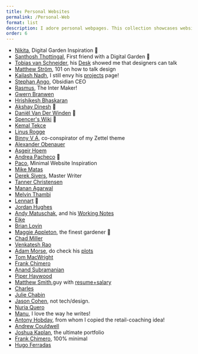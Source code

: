 ```yaml
---
title: Personal Websites
permalink: /Personal-Web
format: list
description: I adore personal webpages. This collection showcases websites that have inspired me to create, curate, and take pride in my own little corner of the internet. (🌱 for digital gardens)
order: 6
---
```


- [Nikita](https://wiki.nikiv.dev/), Digital Garden Inspiration 🌱
- [Santhosh Thottingal](https://docs.thottingal.in/), First friend with a Digital Garden 🌱
- [Tobias van Schneider](https://vanschneider.com/), his [Desk](https://vanschneider.com/signup) showed me that designers can talk 
- [Matthew Ström](https://matthewstrom.com/), 101 on how to talk design
- [Kailash Nadh](https://nadh.in/), I still envy his [projects](https://nadh.in/work/) page!
- [Stephan Ango](https://stephanango.com/), Obsidian CEO
- [Rasmus](https://rsms.me/), The Inter Maker!
- [Gwern Branwen](https://gwern.net/)
- [Hrishikesh Bhaskaran](https://stultus.in/)
- [Akshay Dinesh](https://asd.learnlearn.in/) 🌱
- [Daniël Van Der Winden](https://www.daniel.pizza/) 🌱
- [Spencer's Wiki](https://wiki.spencerwoo.com/) 🌱
- [Kemal Tekce](https://kmltkc.de/)
- [Linus Rogge](https://linusrogge.com/)
- [Binny V A](https://binnyva.com/), co-conspirator of my Zettel theme
- [Alexander Obenauer](https://alexanderobenauer.com/)
- [Asgeir Hoem](https://www.asgeir.xyz/)
- [Andrea Pacheco](https://www.apach.work/notes) 🌱
- [Paco](https://paco.me/), Minimal Website Inspiration
- [Mike Matas](https://mikematas.com)
- [Derek Sivers](https://sive.rs/), Master Writer
- [Tanner Christensen](https://www.tannerchristensen.com/)
- [Manan Agarwal](https://www.mananagarwal.in/)
- [Melvin Thambi](https://www.melvinthambi.com/)
- [Lennart](https://www.lekoarts.de/garden) 🌱
- [Jordan Hughes](https://jordanhughes.co/)
- [Andy Matuschak](https://andymatuschak.org/), and his [Working Notes](https://notes.andymatuschak.org/)
- [Eike](https://www.eikedrescher.com/)
- [Brian Lovin](https://brianlovin.com/)
- [Maggie Appleton](https://maggieappleton.com/), the finest gardener 🌱
- [Chad Miller](https://chdmlr.com/)
- [Venkatesh Rao](https://www.ribbonfarm.com/)
- [Adam Morse](https://mrmrs.cc/), do check his [plots](https://mrmrs.cc/plots/)
- [Tom MacWright](https://macwright.com/)
- [Frank Chimero](https://frankchimero.com/)
- [Anand Subramanian](https://theanand.com/)
- [Piper Haywood](https://piperhaywood.com/)
- [Matthew Smith](https://matthewsmith.website/),guy with [resume+salary](https://matthewsmith.website/salary)
- [Charles](https://charlespatterson.co/)
- [Julie Chabin](https://www.julie.design/)
- [Jason Cohen](https://longform.asmartbear.com/), not tech/design.
- [Nuria Quero](https://www.nuriaquero.com/)
- [Manu](https://manuelmoreale.com/), I love the way he writes!
- [Antony Hobday](https://anthonyhobday.com/), from whom I copied the retail-coaching idea!
- [Andrew Couldwell](https://andrewcouldwell.com)
- [Joshua Kaplan](https://www.joshuakaplan.com/), the ultimate portfolio
- [Frank Chimero](https://frankchimero.com/), 100% minimal 
- [Hugo Ferradas](https://hugoferradas.com)
